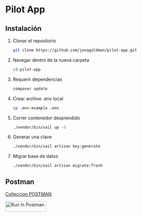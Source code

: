 # Pilot App

## Instalación
1. Clonar el repositorio
    ```bash
    git clone https://github.com/jonagoldman/pilot-app.git
    ```
2. Navegar dentro de la nueva carpeta
    ```bash
    cd pilot-app
    ```
3. Requerir dependencias
    ```bash
    composer update
    ```
4. Crear archivo .env local
    ```bash
    cp .env.example .env
    ```
5. Correr contenedor desprendido
    ```bash
    ./vendor/bin/sail up -d
    ```
6. Generar una clave
    ```bash
    ./vendor/bin/sail artisan key:generate
    ```
7. Migrar base de datos
    ```bash
    ./vendor/bin/sail artisan migrate:fresh
    ```

## Postman

[Colleccion POSTMAN](https://www.postman.com/orvital/workspace/playground/collection/252628-0c17d865-dc3d-41f3-ad3f-c464ad271389?action=share&creator=252628&active-environment=252628-f4f23439-0187-47bc-95cb-081499ce0337)

[<img src="https://run.pstmn.io/button.svg" alt="Run In Postman" style="width: 128px; height: 32px;">](https://app.getpostman.com/run-collection/252628-0c17d865-dc3d-41f3-ad3f-c464ad271389?action=collection%2Ffork&source=rip_markdown&collection-url=entityId%3D252628-0c17d865-dc3d-41f3-ad3f-c464ad271389%26entityType%3Dcollection%26workspaceId%3Da148ecd2-f327-4d92-ab3c-9d980895129c)
